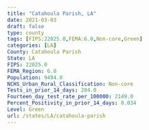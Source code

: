 ```yaml
---
title: "Catahoula Parish, LA"
date: 2021-03-03
draft: false
type: county
tags: [FIPS:22025.0,FEMA:6.0,Non-core,Green]
categories: [LA]
County: Catahoula Parish
State: LA
FIPS: 22025.0
FEMA_Region: 6.0
Population: 9494.0
NCHS_Urban_Rural_Classification: Non-core
Tests_in_prior_14_days: 204.0
Fourteen_day_test_rate_per_100000: 2149.0
Percent_Positivity_in_prior_14_days: 0.034
Level: Green
url: /states/LA/catahoula-parish
---
```



